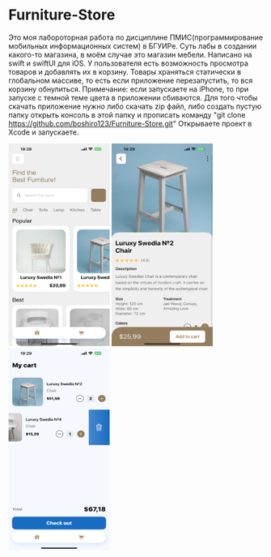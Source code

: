 # Furniture-Store
Это моя лабороторная работа по дисциплине ПМИС(программирование мобильных информационных систем) в БГУИРе. Суть лабы в создании какого-то магазина, в моём случае это магазин мебели. Написано на swift и swiftUI для iOS. У пользователя есть возможность просмотра товаров и добавлять их в корзину. Товары храняться статически в глобальном массиве, то есть если приложение перезапустить, то вся корзину обнулиться.
Примечание: если запускаете на iPhone, то при запуске с темной теме цвета в приложении сбиваются.
Для того чтобы скачать приложение нужно либо скачать zip файл, либо создать пустую папку открыть консоль в этой папку и прописать команду "git clone https://github.com/boshiro123/Furniture-Store.git"
Открываете проект в Xcode и запускаете.

<img src="screens/screen1.PNG"  width="200" height="400">
<img src="screens/screen2.PNG"  width="200" height="400">
<img src="screens/screen3.PNG"  width="200" height="400">